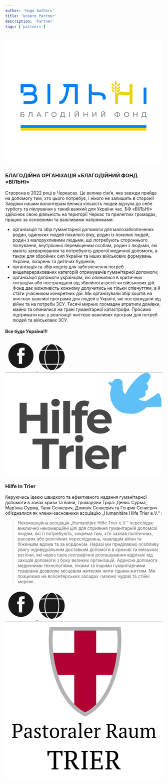 ```yaml
---
author: 'Hugo Authors'
title: 'Unsere Partner'
description: 'Partner'
tags: ['partners']
---
```


<img src="/partnersImg/vilni.png" class="m-auto" alt="vilni logo" >

### БЛАГОДІЙНА ОРГАНІЗАЦІЯ «БЛАГОДІЙНИЙ ФОНД «ВІЛЬНІ»

Cтворена в 2022 році в Черкасах. Це велика сім’я, яка завжди прийде на допомогу тим, хто цього потребує, і нікого не залишить в стороні! Завдяки нашим волонтерам велика кількість людей відчула до себе турботу та піклування у такий важкий для України час.
БФ «ВІЛЬНІ» здійснює свою діяльність на території Черкас та прилеглих громадах, працює за основними та важливими напрямками:
- організація та збір гуманітарної допомоги для малозабезпечених родин, одиноких людей похилого віку, родин із похилих людей, родин з малорухливими людьми, що потребують стороннього піклування, внутрішньо переміщеним особам, родин з людьми, які мають захворювання та потребують дорогої медичної допомоги, а також для збройних сил України та інших військових формувань України, лікарень та дитячих будинків;
- організація та збір коштів для забезпечення потреб вищеперерахованих категорій отримувачів гуманітарної допомоги;
- організація допомоги українцям, які опинилися в критичних ситуаціях або постраждали від збройної агресії чи військових дій.
Фонд дає можливість кожному долучитись не тільки співчуттям, а й стати учасником конкретних дій. Ми організували збір коштів на життєво важливі програми для людей в Україні, які постраждали від війни та на потреби ЗСУ. Тисячі мирних громадян втратили домівки, майно та опинилися на грані гуманітарної катастрофи.
Просимо підтримати нас у реалізації життєво важливих програм для потреб людей та військових ЗСУ.

<h4 class="text-center">Все буде Україна!!!</h4>


<div class="flex justify-around py-10">
	<a href="https://www.facebook.com/bf.vilvi" class="hover:opacity-80">
    	<svg xmlns="http://www.w3.org/2000/svg" id="facebook" fill="currentColor" width="100" height="100" viewBox="0 0 512 512"><path d="M256.417 50c-113.771 0-206 92.229-206 206s92.229 206 206 206 206-92.229 206-206-92.229-206-206-206zm60.968 121.192h-28.789c-10.162 0-12.28 4.163-12.28 14.678v25.404h41.069l-3.951 44.596h-37.118v133.227h-53.2V256.435H195.45v-45.16h27.666V175.71c0-33.379 17.849-50.807 57.437-50.807h36.833v46.289z"/></svg> 
	</a>
	<a href="https://vilni.top/" class="hover:opacity-80">
    	<svg version="1.1" id="site" xmlns="http://www.w3.org/2000/svg" xmlns:xlink="http://www.w3.org/1999/xlink" x="0px" y="0px"
		viewBox="0 0 1642 1640.808" width="90" fill="currentColor" height="90" enable-background="new 0 0 1642 1640.808" xml:space="preserve">
		<g>
		<path d="M1189.13,1248.111c68.33-1.18,186.9-3.74,255-8.15c-102.73,154.57-256.25,257.99-427.55,305.14
			C1099.24,1469.951,1155.03,1354.011,1189.13,1248.111z"/>
		<path d="M452.87,1248.111c34.35,106.67,90.24,222.15,172.55,296.99c-170.69-46.98-324.48-150.07-427.55-305.14
			C265.95,1244.361,384.48,1246.931,452.87,1248.111z"/>
		<path d="M1137.75,1248.911c-45.05,132.52-135.82,300.15-273.25,321.79c-29.46,1.83-57.54,1.83-87,0
			c-137.4-21.64-228.15-189.13-273.25-321.79C701.17,1251.671,935.87,1251.741,1137.75,1248.911z"/>
		<path d="M625.41,94.441c-82.66,75.16-138.44,191.09-172.54,296.99c-68.22,1.18-186.86,3.74-255,8.15
			C300.6,245.011,454.1,141.601,625.41,94.441z"/>
		<path d="M438.36,440.231c-64.29,235.21-65.35,520.02,0,759.08c-46.08-0.85-228.44-4.33-272.03-11.15
			c-125.71-225.98-133.88-496.11,0-736.79C210.02,444.541,394.12,441.041,438.36,440.231z"/>
		<path d="M1153,439.391c67.59,235.67,67.66,524.86,0,760.76c-206.91,3.09-456.82,3.1-664,0c-67.59-235.67-67.66-524.86,0-760.76
			C696.33,436.291,946.28,436.301,1153,439.391z"/>
		<path d="M1475.67,451.371c125.7,225.98,133.88,496.11,0,736.79c-43.57,6.82-226.71,10.32-272.03,11.15
			c64.01-234.16,65.62-519.03,0-759.08C1249.5,441.071,1432.06,444.561,1475.67,451.371z"/>
		<path d="M1444.13,399.581c-68.14-4.41-186.79-6.98-255-8.15c-34.11-105.95-89.91-221.85-172.55-296.99
			C1187.27,141.421,1341.06,244.511,1444.13,399.581z"/>
		<path d="M864.49,68.841c137.43,21.63,228.17,189.16,273.26,321.79c-197.62-2.77-432.5-2.82-633.5,0
			c45-132.36,135.72-300.15,273.27-321.79C806.85,67.021,834.92,67.001,864.49,68.841z"/>
		</g>
		</svg>
	</a>
</div>

<div style="border: 1px solid #ccc"></div>

<img src="/partnersImg/Hilfe-in-Trier-02.png" class="m-auto" alt="Hilfe in Trier logo">

### Hilfe in Trier

Керуючись ідеєю швидкого та ефективного надання гуманітарної допомоги в зонах кризи та війни, громадяни Тріра: Денис Сурма, Мар’яна Сурма, Таня Сенкевич, Домінік Сєнкевич та Генрик Сєнкевич об’єдналися як члени-засновники асоціацію „Humanitäre Hilfe Trier e.V.“ :


> Некомерційна асоціація „Humanitäre Hilfe Trier e.V.“ переслідує виключно некомерційні цілі для сприяння гуманітарній допомозі людям, які її потребують, зокрема тим, хто зазнав політичних, расових або релігійних переслідувань, інвалідам війни та біженцям вдома та за кордоном. Наразі ми приділяємо особливу увагу індивідуальним доставкам допомоги в кризові та військові регіони, які через своє географічне розташування відрізані від заходів допомоги з боку великих організацій. Адресна допомога медичними технологіями, ліками та іншими гуманітарними товарами дозволяє місцевим жителям жити гідним життям. Ми працюємо на волонтерських засадах і маємо чудові та стійкі мережі.  


<div class="flex justify-around py-10">
	<a href="https://www.facebook.com/hilfetrier" class="hover:opacity-80">
		<svg width="100" height="100"><use x="0" y="0" xlink:href="#facebook" /></svg>
	</a>
	<a href="https://hilfe-trier.de/" class="hover:opacity-80">
		<svg width="90" height="90"><use x="0" y="0" xlink:href="#site" /></svg>
	</a>
</div>

<div style="border: 1px solid #ccc"></div>

<img src="/partnersImg/Pastoraler-Raum-Trier.jpg" class="m-auto w-96" >
